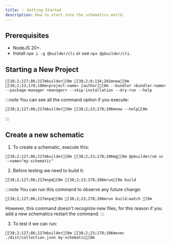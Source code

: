 ```yaml
---
title: ✨ Getting Started
description: How to start into the schematics world.
---
```


## Prerequisites

- NodeJS 20+.
- Install `npm i -g @builder/cli` or use `npx @pbuilder/cli`.

## Starting a New Project

```ansi title="Creation of schematic library project"
[38;2;127;86;217mbuilder[0m [38;2;0;134;201mnew[0m [38;2;23;178;106m<project-name> [author][0m --bundler <bundler-name> --package-manager <manager> --skip-installation --dry-run --help
```

:::note
You can see all the command option if you execute:

```ansi
[38;2;127;86;217mbuilder[0m [38;2;23;178;106mnew --help[0m
```

:::

## Create a new schematic

1. To create a schematic, execute this:

```ansi
[38;2;127;86;217mbuilder[0m [38;2;23;178;106mg[0m @pbuilder/sm sc --name="my-schematic"
```

2. Before testing we need to build it:

```ansi
[38;2;127;86;217mnpm[0m [38;2;23;178;106mrun[0m build
```

:::note
You can run this command to observe any future change:

```ansi
[38;2;127;86;217mnpm[0m [38;2;23;178;106mrun build:watch [0m
```

However, this command doesn't recognize new files, for this reason if you add a new schematics restart the command.
:::

3. To test it we can run:

```ansi
[38;2;127;86;217mbuilder[0m [38;2;23;178;106mexec ./dist/collection.json my-schematic[0m
```
